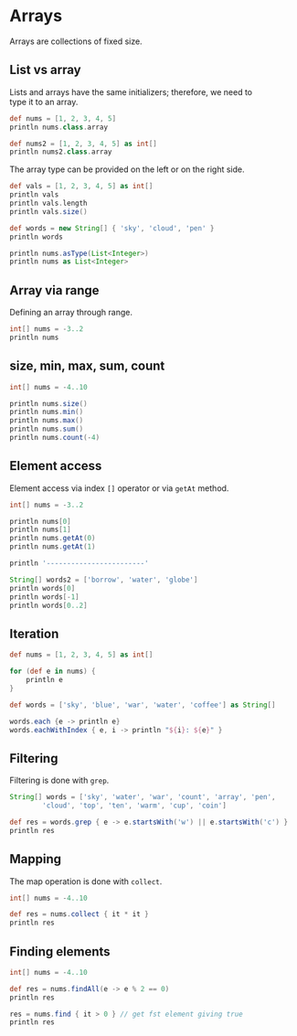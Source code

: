 # Arrays 

Arrays are collections of fixed size.  

## List vs array

Lists and arrays have the same initializers; therefore, we need to  
type it to an array.  

```groovy
def nums = [1, 2, 3, 4, 5]
println nums.class.array

def nums2 = [1, 2, 3, 4, 5] as int[]
println nums2.class.array
```

The array type can be provided on the left or on the right side.  

```groovy
def vals = [1, 2, 3, 4, 5] as int[]
println vals
println vals.length
println vals.size()

def words = new String[] { 'sky', 'cloud', 'pen' }
println words
```

```groovy
println nums.asType(List<Integer>)
println nums as List<Integer>
```

## Array via range

Defining an array through range.  

```groovy
int[] nums = -3..2
println nums
```

## size, min, max, sum, count

```groovy
int[] nums = -4..10

println nums.size()
println nums.min()
println nums.max()
println nums.sum()
println nums.count(-4)
```

## Element access

Element access via index `[]` operator or via `getAt` method.  

```groovy
int[] nums = -3..2

println nums[0]
println nums[1]
println nums.getAt(0)
println nums.getAt(1)

println '------------------------'

String[] words2 = ['borrow', 'water', 'globe']
println words[0]
println words[-1]
println words[0..2]
```

## Iteration

```groovy
def nums = [1, 2, 3, 4, 5] as int[]

for (def e in nums) {
    println e
}

def words = ['sky', 'blue', 'war', 'water', 'coffee'] as String[]

words.each {e -> println e}
words.eachWithIndex { e, i -> println "${i}: ${e}" }
```

## Filtering

Filtering is done with `grep`.  

```groovy
String[] words = ['sky', 'water', 'war', 'count', 'array', 'pen',
        'cloud', 'top', 'ten', 'warm', 'cup', 'coin']

def res = words.grep { e -> e.startsWith('w') || e.startsWith('c') }
println res
```

## Mapping

The map operation is done with `collect`.  

```groovy
int[] nums = -4..10

def res = nums.collect { it * it } 
println res
```

## Finding elements

```groovy
int[] nums = -4..10

def res = nums.findAll(e -> e % 2 == 0)
println res

res = nums.find { it > 0 } // get fst element giving true
println res
```


